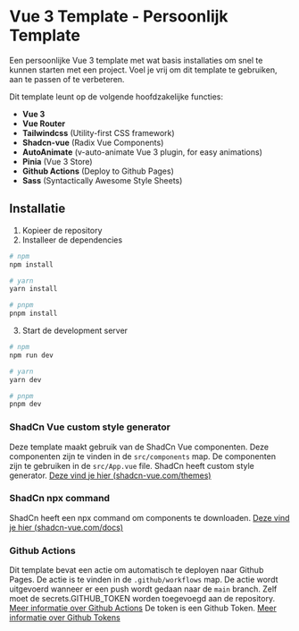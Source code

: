 # Vue 3 Template - Persoonlijk Template

Een persoonlijke Vue 3 template met wat basis installaties om snel te kunnen starten met een project.
Voel je vrij om dit template te gebruiken, aan te passen of te verbeteren.

Dit template leunt op de volgende hoofdzakelijke functies:
- **Vue 3**
- **Vue Router**
- **Tailwindcss** (Utility-first CSS framework)
- **Shadcn-vue** (Radix Vue Components)
- **AutoAnimate** (v-auto-animate Vue 3 plugin, for easy animations)
- **Pinia** (Vue 3 Store)
- **Github Actions** (Deploy to Github Pages)
- **Sass** (Syntactically Awesome Style Sheets)

## Installatie
1. Kopieer de repository
2. Installeer de dependencies
```bash
# npm
npm install

# yarn
yarn install

# pnpm
pnpm install
```
3. Start de development server
```bash
# npm
npm run dev

# yarn
yarn dev

# pnpm
pnpm dev
```



### ShadCn Vue custom style generator
Deze template maakt gebruik van de ShadCn Vue componenten. Deze componenten zijn te vinden in de `src/components` map. De componenten zijn te gebruiken in de `src/App.vue` file.
ShadCn heeft custom style generator. [Deze vind je hier (shadcn-vue.com/themes)](https://www.shadcn-vue.com/themes.html)

### ShadCn npx command
ShadCn heeft een npx command om components te downloaden. [Deze vind je hier (shadcn-vue.com/docs)](https://www.shadcn-vue.com/docs/components/button.html)

### Github Actions
Dit template bevat een actie om automatisch te deployen naar Github Pages. De actie is te vinden in de `.github/workflows` map. De actie wordt uitgevoerd wanneer er een push wordt gedaan naar de `main` branch.
Zelf moet de secrets.GITHUB_TOKEN worden toegevoegd aan de repository. [Meer informatie over Github Actions](https://docs.github.com/en/actions)
De token is een Github Token. [Meer informatie over Github Tokens](https://docs.github.com/en/authentication/keeping-your-account-and-data-secure/creating-a-personal-access-token)
